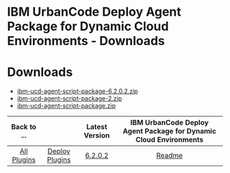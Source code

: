 
IBM UrbanCode Deploy Agent Package for Dynamic Cloud Environments - Downloads
=============================================================================

# Downloads

- [ibm-ucd-agent-script-package-6.2.0.2.zip](https://raw.githubusercontent.com/UrbanCode/IBM-UCD-PLUGINS/main/files/AgentScript/ibm-ucd-agent-script-package-6.2.0.2.zip)
- [ibm-ucd-agent-script-package-2.zip](https://raw.githubusercontent.com/UrbanCode/IBM-UCD-PLUGINS/main/files/AgentScript/ibm-ucd-agent-script-package-2.zip)
- [ibm-ucd-agent-script-package.zip](https://raw.githubusercontent.com/UrbanCode/IBM-UCD-PLUGINS/main/files/AgentScript/ibm-ucd-agent-script-package.zip)

|Back to ...||Latest Version|IBM UrbanCode Deploy Agent Package for Dynamic Cloud Environments |
| :---: | :---: | :---: | :---: |
|[All Plugins](../../index.md)|[Deploy Plugins](../README.md)|[6.2.0.2](https://raw.githubusercontent.com/UrbanCode/IBM-UCD-PLUGINS/main/files/AgentScript/ibm-ucd-agent-script-package-6.2.0.2.zip)|[Readme](README.md)|
